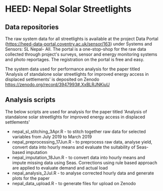 # HEED: Nepal Solar Streetlights

## Data repositories

The raw system data for all streetlights is available at the project Data Portal (https://heed-data-portal.coventry.ac.uk/sensor/163) under Systems and Sensors: SL Nepal- All. The portal is a one-stop-shop for the raw data collected through project's surveys, sensor and energy monitoring systems and photo reportages. The registration on the portal is free and easy.

The system data used for performance analysis for the paper titled 'Analysis of standalone solar streetlights for improved energy access in displaced settlements' is deposited on Zenodo https://zenodo.org/record/3947993#.XxBLRJNKiuU

## Analysis scripts

The below scripts are used for analysis for the paper titled 'Analysis of standalone solar streetlights for improved energy access in displaced settlements'

* nepal_sl_stitching_3Apr.R - to stitch together raw data for selected variables from July 2019 to March 2019
* nepal_preprocessing_17Jun.R - to preprocess raw data, analyse yield, convert data into hourly means and evaluate the suitability of Seas-based imputation
* nepal_imputation_18Jun.R - to convert data into hourly means and impute missing data using Seas. Corrections using rule based approach are applied to evaluate demand and actual load
* nepal_analysis_2Jul.R - to analyse corrected hourly data and generate plots for the paper
* nepal_data_upload.R - to generate files for upload on Zenodo
